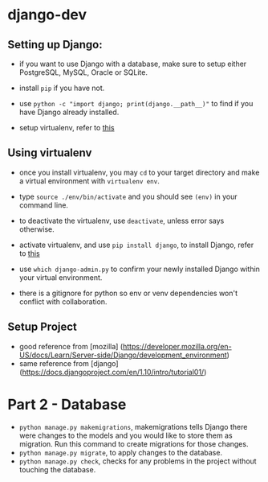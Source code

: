 # django-dev

## Setting up Django:
- if you want to use Django with a database, make sure to setup either PostgreSQL, MySQL, Oracle or SQLite.
- install `pip` if you have not.
- use `python -c "import django; print(django.__path__)"` to find if you have Django already installed.

- setup virtualenv, refer to [this](https://virtualenv.pypa.io/en/stable/installation/)

## Using virtualenv
- once you install virtualenv, you may `cd` to your target directory and make a virtual environment with `virtualenv env`.
- type `source ./env/bin/activate` and you should see `(env)` in your command line.
- to deactivate the virtualenv, use `deactivate`, unless error says otherwise.

- activate virtualenv, and use `pip install django`, to install Django, refer to [this](https://docs.djangoproject.com/en/1.10/topics/install/#installing-official-release)
- use `which django-admin.py` to confirm your newly installed Django within your virtual environment.

- there is a gitignore for python so env or venv dependencies won't conflict with collaboration.

## Setup Project
- good reference from [mozilla] (https://developer.mozilla.org/en-US/docs/Learn/Server-side/Django/development_environment)
- same reference from [django] (https://docs.djangoproject.com/en/1.10/intro/tutorial01/)

# Part 2 - Database
- `python manage.py makemigrations`, makemigrations tells Django there were changes to the models and you would like to store them as migration. Run this command to create migrations for those changes.
- `python manage.py migrate`, to apply changes to the database.
- `python manage.py check`, checks for any problems in the project without touching the database.
